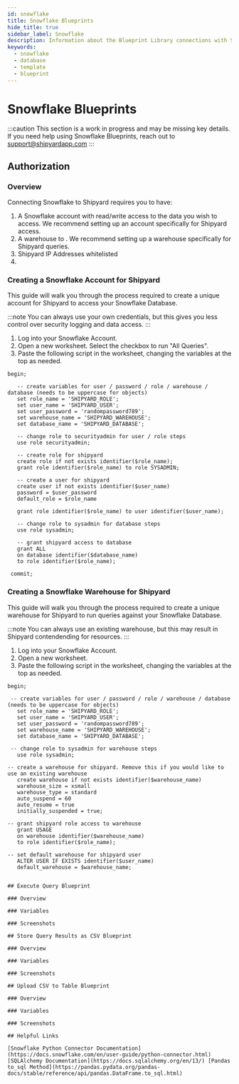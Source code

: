 ```yaml
---
id: snowflake
title: Snowflake Blueprints
hide_title: true
sidebar_label: Snowflake
description: Information about the Blueprint Library connections with Snowflake.
keywords:
  - snowflake
  - database
  - template
  - blueprint
---
```


# Snowflake Blueprints

:::caution
This section is a work in progress and may be missing key details. If you need help using Snowflake Blueprints, reach out to support@shipyardapp.com
:::

## Authorization

### Overview
Connecting Snowflake to Shipyard requires you to have:
1. A Snowflake account with read/write access to the data you wish to access. We recommend setting up an account specifically for Shipyard access.
2. A warehouse to . We recommend setting up a warehouse specifically for Shipyard queries.
3. Shipyard IP Addresses whitelisted
4. 

### Creating a Snowflake Account for Shipyard
This guide will walk you through the process required to create a unique account for Shipyard to access your Snowflake Database.

:::note
You can always use your own credentials, but this gives you less control over security logging and data access.
:::

1. Log into your Snowflake Account.
2. Open a new worksheet. Select the checkbox to run "All Queries".
3. Paste the following script in the worksheet, changing the variables at the top as needed.

```
begin;
 
   -- create variables for user / password / role / warehouse / database (needs to be uppercase for objects)
   set role_name = 'SHIPYARD_ROLE';
   set user_name = 'SHIPYARD_USER';
   set user_password = 'randompassword789';
   set warehouse_name = 'SHIPYARD_WAREHOUSE';
   set database_name = 'SHIPYARD_DATABASE';

   -- change role to securityadmin for user / role steps
   use role securityadmin;
 
   -- create role for shipyard
   create role if not exists identifier($role_name);
   grant role identifier($role_name) to role SYSADMIN;
 
   -- create a user for shipyard
   create user if not exists identifier($user_name)
   password = $user_password
   default_role = $role_name
 
   grant role identifier($role_name) to user identifier($user_name);
 
   -- change role to sysadmin for database steps
   use role sysadmin;
 
   -- grant shipyard access to database
   grant ALL
   on database identifier($database_name)
   to role identifier($role_name);
 
 commit; 
```

### Creating a Snowflake Warehouse for Shipyard
This guide will walk you through the process required to create a unique warehouse for Shipyard to run queries against your Snowflake Database.

:::note
You can always use an existing warehouse, but this may result in Shipyard contendending for resources.
:::
1. Log into your Snowflake Account.
2. Open a new worksheet.
3. Paste the following script in the worksheet, changing the variables at the top as needed.
```
begin;

 -- create variables for user / password / role / warehouse / database (needs to be uppercase for objects)
   set role_name = 'SHIPYARD_ROLE';
   set user_name = 'SHIPYARD_USER';
   set user_password = 'randompassword789';
   set warehouse_name = 'SHIPYARD_WAREHOUSE';
   set database_name = 'SHIPYARD_DATABASE';

 -- change role to sysadmin for warehouse steps
   use role sysadmin;

-- create a warehouse for shipyard. Remove this if you would like to use an existing warehouse
   create warehouse if not exists identifier($warehouse_name)
   warehouse_size = xsmall
   warehouse_type = standard
   auto_suspend = 60
   auto_resume = true
   initially_suspended = true;

-- grant shipyard role access to warehouse
   grant USAGE
   on warehouse identifier($warehouse_name)
   to role identifier($role_name);

-- set default warehouse for shipyard user
   ALTER USER IF EXISTS identifier($user_name)
   default_warehouse = $warehouse_name;


## Execute Query Blueprint

### Overview

### Variables

### Screenshots

## Store Query Results as CSV Blueprint

### Overview

### Variables

### Screenshots

## Upload CSV to Table Blueprint

### Overview

### Variables

### Screenshots

## Helpful Links

[Snowflake Python Connector Documentation](https://docs.snowflake.com/en/user-guide/python-connector.html) [SQLAlchemy Documentation](https://docs.sqlalchemy.org/en/13/) [Pandas to_sql Method](https://pandas.pydata.org/pandas-docs/stable/reference/api/pandas.DataFrame.to_sql.html)
